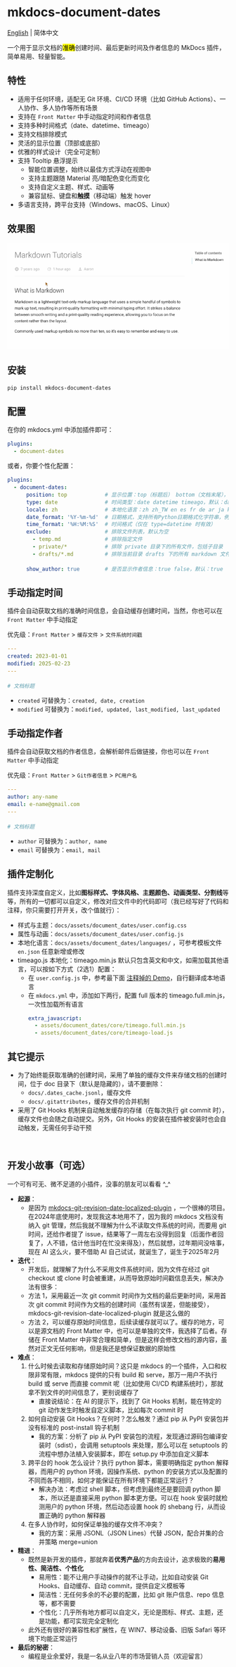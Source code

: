 # mkdocs-document-dates

[English](README.md) | 简体中文



一个用于显示文档的<mark>准确</mark>创建时间、最后更新时间及作者信息的 MkDocs 插件，简单易用、轻量智能。

## 特性

- 适用于任何环境，适配无 Git 环境、CI/CD 环境（比如 GitHub Actions）、一人协作、多人协作等所有场景
- 支持在 `Front Matter` 中手动指定时间和作者信息
- 支持多种时间格式（date、datetime、timeago）
- 支持文档排除模式
- 灵活的显示位置（顶部或底部）
- 优雅的样式设计（完全可定制）
- 支持 Tooltip 悬浮提示
  - 智能位置调整，始终以最佳方式浮动在视图中
  - 支持主题跟随 Material 亮/暗配色变化而变化
  - 支持自定义主题、样式、动画等
  - 兼容鼠标、键盘和**触摸**（移动端）触发 hover
- 多语言支持，跨平台支持（Windows、macOS、Linux）


## 效果图

![render](render.gif)

## 安装

```bash
pip install mkdocs-document-dates
```

## 配置

在你的 mkdocs.yml 中添加插件即可：

```yaml
plugins:
  - document-dates
```

或者，你要个性化配置：

```yaml
plugins:
  - document-dates:
      position: top            # 显示位置：top（标题后） bottom（文档末尾），默认：bottom
      type: date               # 时间类型：date datetime timeago，默认：date
      locale: zh               # 本地化语言：zh zh_TW en es fr de ar ja ko ru，默认：en
      date_format: '%Y-%m-%d'  # 日期格式，支持所有Python日期格式化字符串，例如：%Y年%m月%d日、%b %d, %Y
      time_format: '%H:%M:%S'  # 时间格式（仅在 type=datetime 时有效）
      exclude:                 # 排除文件列表，默认为空
        - temp.md              # 排除指定文件
        - private/*            # 排除 private 目录下的所有文件，包括子目录
        - drafts/*.md          # 排除当前目录 drafts 下的所有 markdown 文件，不包括子目录
      
      show_author: true        # 是否显示作者信息：true false，默认：true

```

## 手动指定时间

插件会自动获取文档的准确时间信息，会自动缓存创建时间，当然，你也可以在 `Front Matter` 中手动指定

优先级：`Front Matter` > `缓存文件` > `文件系统时间戳` 

```yaml
---
created: 2023-01-01
modified: 2025-02-23
---

# 文档标题
```

- `created` 可替换为：`created, date, creation`
- `modified` 可替换为：`modified, updated, last_modified, last_updated`

## 手动指定作者

插件会自动获取文档的作者信息，会解析邮件后做链接，你也可以在 `Front Matter` 中手动指定

优先级：`Front Matter` > `Git作者信息` > `PC用户名` 

```yaml
---
author: any-name
email: e-name@gmail.com
---

# 文档标题
```

- `author` 可替换为：`author, name`
- `email` 可替换为：`email, mail`

## 插件定制化

插件支持深度自定义，比如**图标样式、字体风格、主题颜色、动画类型、分割线**等等，所有的一切都可以自定义，修改对应文件中的代码即可（我已经写好了代码和注释，你只需要打开开关，改个值就行）：

- 样式与主题：`docs/assets/document_dates/user.config.css`
- 属性与动画：`docs/assets/document_dates/user.config.js`
- 本地化语言：`docs/assets/document_dates/languages/` ，可参考模板文件 `en.json` 任意新增或修改
- timeago.js 本地化：timeago.min.js 默认只包含英文和中文，如需加载其他语言，可以按如下方式（2选1）配置：
    - 在 `user.config.js` 中，参考最下面 [注释掉的 Demo](https://github.com/jaywhj/mkdocs-document-dates/blob/main/mkdocs_document_dates/static/config/user.config.js)，自行翻译成本地语言
    - 在 `mkdocs.yml` 中，添加如下两行，配置 full 版本的 timeago.full.min.js，一次性加载所有语言
        ```yaml
        extra_javascript:
          - assets/document_dates/core/timeago.full.min.js
          - assets/document_dates/core/timeago-load.js
        ```

## 其它提示

- 为了始终能获取准确的创建时间，采用了单独的缓存文件来存储文档的创建时间，位于 doc 目录下（默认是隐藏的），请不要删除：
    - `docs/.dates_cache.jsonl`，缓存文件
    - `docs/.gitattributes`，缓存文件的合并机制
- 采用了 Git Hooks 机制来自动触发缓存的存储（在每次执行 git commit 时），缓存文件也会随之自动提交。另外，Git Hooks 的安装在插件被安装时也会自动触发，无需任何手动干预

<br />

## 开发小故事（可选）

一个可有可无、微不足道的小插件，没事的朋友可以看看 \^\_\^ 

- **起源**：
    - 是因为 [mkdocs-git-revision-date-localized-plugin](https://github.com/timvink/mkdocs-git-revision-date-localized-plugin) ，一个很棒的项目。在2024年底使用时，发现我这本地用不了，因为我的 mkdocs 文档没有纳入 git 管理，然后我就不理解为什么不读取文件系统的时间，而要用 git 时间，还给作者提了 issue，结果等了一周左右没得到回复（后面作者回复了，人不错，估计他当时在忙没来得及），然后就想，过年期间没啥事，现在 AI 这么火，要不借助 AI 自己试试，就诞生了，诞生于2025年2月
- **迭代**：
    - 开发后，就理解了为什么不采用文件系统时间，因为文件在经过 git checkout 或 clone 时会被重建，从而导致原始时间戳信息丢失，解决办法有很多：
    - 方法 1，采用最近一次 git commit 时间作为文档的最后更新时间，采用首次 git commit 时间作为文档的创建时间（虽然有误差，但能接受），mkdocs-git-revision-date-localized-plugin 就是这么做的
    - 方法 2，可以缓存原始时间信息，后续读缓存就可以了。缓存的地方，可以是源文档的 Front Matter 中，也可以是单独的文件，我选择了后者。存储在 Front Matter 中非常合理和简单，但是这样会修改文档的源内容，虽然对正文无任何影响，但是我还是想保证数据的原始性
- **难点**：
    1. 什么时候去读取和存储原始时间？这只是 mkdocs 的一个插件，入口和权限非常有限，mkdocs 提供的只有 build 和 serve，那万一用户不执行 build 或 serve 而直接 commit 呢（比如使用 CI/CD 构建系统时），那就拿不到文件的时间信息了，更别说缓存了
        - 直接说结论：在 AI 的提示下，找到了 Git Hooks 机制，能在特定的 git 动作发生时触发自定义脚本，比如每次 commit 时
    2. 如何自动安装 Git Hooks？在何时？怎么触发？通过 pip 从 PyPI 安装包并没有标准的 post-install 钩子机制
        - 我的方案：分析了 pip 从 PyPI 安装包的流程，发现通过源码包编译安装时（sdist），会调用 setuptools 来处理，那么可以在 setuptools 的流程中想办法植入安装脚本，即在 setup.py 中添加自定义脚本
    3. 跨平台的 hook 怎么设计？执行 python 脚本，需要明确指定 python 解释器，而用户的 python 环境，因操作系统、python 的安装方式以及配置的不同而各不相同，如何才能保证在所有环境下都能正常运行？
        - 解决办法：考虑过 shell 脚本，但考虑到最终还是要回调 python 脚本，所以还是直接采用 python 脚本更方便。可以在 hook 安装时就检测用户的 python 环境，然后动态设置 hook 的 shebang 行，从而设置正确的 python 解释器
    4. 在多人协作时，如何保证单独的缓存文件不冲突？
        - 我的方案：采用 JSONL（JSON Lines）代替 JSON，配合并集的合并策略 merge=union
- **精进**：
    - 既然是新开发的插件，那就奔着**优秀产品**的方向去设计，追求极致的**易用性、简洁性、个性化**
        - 易用性：能不让用户手动操作的就不让手动，比如自动安装 Git Hooks、自动缓存、自动 commit，提供自定义模板等
        - 简洁性：无任何多余的不必要的配置，比如 git 账户信息、repo 信息等，都不需要
        - 个性化：几乎所有地方都可以自定义，无论是图标、样式、主题，还是功能，都可实现完全定制化
    - 此外还有很好的兼容性和扩展性，在 WIN7、移动设备、旧版 Safari 等环境下均能正常运行
- **最后的秘密**：
    - 编程是业余爱好，我是一名从业八年的市场营销人员（欢迎留言）